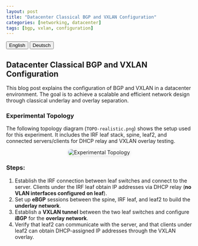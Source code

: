 ```yaml
---
layout: post
title: "Datacenter Classical BGP and VXLAN Configuration"
categories: [networking, datacenter]
tags: [bgp, vxlan, configuration]
---
```


<div>
  <button onclick="showContent('english')">English</button>
  <button onclick="showContent('german')">Deutsch</button>
</div>

<div id="english" class="language-content">
  <h2>Datacenter Classical BGP and VXLAN Configuration</h2>
  <p>
    This blog post explains the configuration of BGP and VXLAN in a datacenter environment.  
    The goal is to achieve a scalable and efficient network design through classical underlay and overlay separation.
  </p>

  <h3>Experimental Topology</h3>
  <p>
    The following topology diagram (<code>TOPO-realistic.png</code>) shows the setup used for this experiment.  
    It includes the IRF leaf stack, spine, leaf2, and connected servers/clients for DHCP relay and VXLAN overlay testing.
  </p>

  <p align="center">
    <img src="{{ '/assets/images/2025-10-15/TOPO-realistic.png' | relative_url }}"
         alt="Experimental Topology"
         style="max-width: 780px; border-radius: 8px; box-shadow: 0 2px 8px rgba(0,0,0,0.1);">
  </p>

  <h3>Steps:</h3>
  <ol>
    <li>Establish the IRF connection between leaf switches and connect to the server.  
        Clients under the IRF leaf obtain IP addresses via DHCP relay  
        (<strong>no VLAN interfaces configured on leaf</strong>).</li>
    <li>Set up <strong>eBGP</strong> sessions between the spine, IRF leaf, and leaf2  
        to build the <strong>underlay network</strong>.</li>
    <li>Establish a <strong>VXLAN tunnel</strong> between the two leaf switches  
        and configure <strong>iBGP</strong> for the <strong>overlay network</strong>.</li>
    <li>Verify that leaf2 can communicate with the server, and that clients under leaf2  
        can obtain DHCP-assigned IP addresses through the VXLAN overlay.</li>
  </ol>
</div>

<div id="german" class="language-content" style="display:none;">
  <h2>Datacenter Klassische BGP- und VXLAN-Konfiguration</h2>
  <p>
    Dieser Blogbeitrag erklärt die Konfiguration von BGP und VXLAN in einer Datacenter-Umgebung.  
    Ziel ist es, durch die Trennung von Underlay und Overlay ein skalierbares und effizientes Netzwerkdesign zu erreichen.
  </p>

  <h3>Experimentelle Topologie</h3>
  <p>
    Das folgende Topologiebild (<code>TOPO-realistic.png</code>) zeigt den Versuchsaufbau.  
    Es umfasst den IRF-Leaf-Stack, Spine, Leaf2 sowie die verbundenen Server und Clients zur Überprüfung des DHCP-Relay- und VXLAN
</div>
